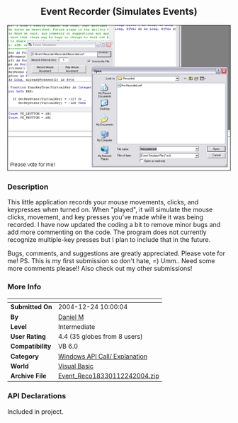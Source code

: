 ﻿<div align="center">

## Event Recorder \(Simulates Events\)

<img src="PIC200412232029104080.gif">
</div>

### Description

This little application records your mouse movements, clicks, and keypresses when turned on. When "played", it will simulate the mouse clicks, movement, and key presses you've made while it was being recorded. I have now updated the coding a bit to remove minor bugs and add more commenting on the code. The program does not currently recognize multiple-key presses but I plan to include that in the future.

Bugs, comments, and suggestions are greatly appreciated. Please vote for me! PS. This is my first submission so don't hate, =) Umm.. Need some more comments please!! Also check out my other submissions!
 
### More Info
 


<span>             |<span>
---                |---
**Submitted On**   |2004-12-24 10:00:04
**By**             |[Daniel M](https://github.com/Planet-Source-Code/PSCIndex/blob/master/ByAuthor/daniel-m.md)
**Level**          |Intermediate
**User Rating**    |4.4 (35 globes from 8 users)
**Compatibility**  |VB 6\.0
**Category**       |[Windows API Call/ Explanation](https://github.com/Planet-Source-Code/PSCIndex/blob/master/ByCategory/windows-api-call-explanation__1-39.md)
**World**          |[Visual Basic](https://github.com/Planet-Source-Code/PSCIndex/blob/master/ByWorld/visual-basic.md)
**Archive File**   |[Event\_Reco18330112242004\.zip](https://github.com/Planet-Source-Code/daniel-m-event-recorder-simulates-events__1-57882/archive/master.zip)

### API Declarations

Included in project.





